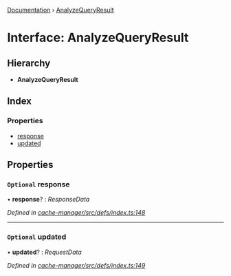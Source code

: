 [Documentation](../README.md) › [AnalyzeQueryResult](analyzequeryresult.md)

# Interface: AnalyzeQueryResult

## Hierarchy

* **AnalyzeQueryResult**

## Index

### Properties

* [response](analyzequeryresult.md#optional-response)
* [updated](analyzequeryresult.md#optional-updated)

## Properties

### `Optional` response

• **response**? : *ResponseData*

*Defined in [cache-manager/src/defs/index.ts:148](https://github.com/badbatch/graphql-box/blob/a215d380/packages/cache-manager/src/defs/index.ts#L148)*

___

### `Optional` updated

• **updated**? : *RequestData*

*Defined in [cache-manager/src/defs/index.ts:149](https://github.com/badbatch/graphql-box/blob/a215d380/packages/cache-manager/src/defs/index.ts#L149)*
